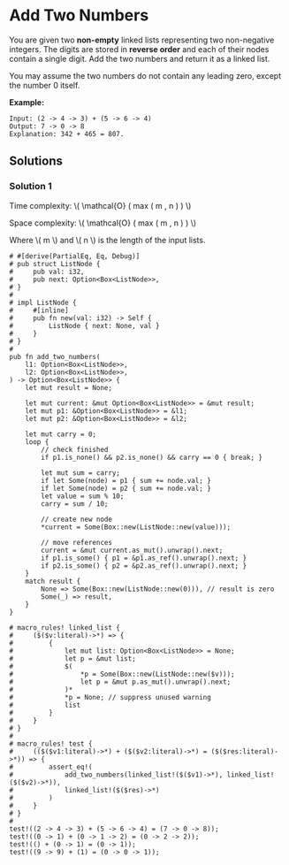 # Add Two Numbers

You are given two **non-empty** linked lists representing two non-negative integers. The digits are stored in **reverse order** and each of their nodes contain a single digit. Add the two numbers and return it as a linked list.

You may assume the two numbers do not contain any leading zero, except the number 0 itself.

**Example:**

```ignore
Input: (2 -> 4 -> 3) + (5 -> 6 -> 4)
Output: 7 -> 0 -> 8
Explanation: 342 + 465 = 807.
```

## Solutions

### Solution 1

Time complexity: \\( \mathcal{O} ( max ( m , n ) ) \\)

Space complexity: \\( \mathcal{O} ( max ( m , n ) ) \\)

Where \\( m \\) and \\( n \\) is the length of the input lists.

```rust, edition2018, no_run
# #[derive(PartialEq, Eq, Debug)]
# pub struct ListNode {
#     pub val: i32,
#     pub next: Option<Box<ListNode>>,
# }
#
# impl ListNode {
#     #[inline]
#     pub fn new(val: i32) -> Self {
#         ListNode { next: None, val }
#     }
# }
#
pub fn add_two_numbers(
    l1: Option<Box<ListNode>>,
    l2: Option<Box<ListNode>>,
) -> Option<Box<ListNode>> {
    let mut result = None;

    let mut current: &mut Option<Box<ListNode>> = &mut result;
    let mut p1: &Option<Box<ListNode>> = &l1;
    let mut p2: &Option<Box<ListNode>> = &l2;

    let mut carry = 0;
    loop {
        // check finished
        if p1.is_none() && p2.is_none() && carry == 0 { break; }

        let mut sum = carry;
        if let Some(node) = p1 { sum += node.val; }
        if let Some(node) = p2 { sum += node.val; }
        let value = sum % 10;
        carry = sum / 10;

        // create new node
        *current = Some(Box::new(ListNode::new(value)));

        // move references
        current = &mut current.as_mut().unwrap().next;
        if p1.is_some() { p1 = &p1.as_ref().unwrap().next; }
        if p2.is_some() { p2 = &p2.as_ref().unwrap().next; }
    }
    match result {
        None => Some(Box::new(ListNode::new(0))), // result is zero
        Some(_) => result,
    }
}

# macro_rules! linked_list {
#     ($($v:literal)->*) => {
#         {
#             let mut list: Option<Box<ListNode>> = None;
#             let p = &mut list;
#             $(
#                 *p = Some(Box::new(ListNode::new($v)));
#                 let p = &mut p.as_mut().unwrap().next;
#             )*
#             *p = None; // suppress unused warning
#             list
#         }
#     }
# }
#
# macro_rules! test {
#     (($($v1:literal)->*) + ($($v2:literal)->*) = ($($res:literal)->*)) => {
#         assert_eq!(
#             add_two_numbers(linked_list!($($v1)->*), linked_list!($($v2)->*)),
#             linked_list!($($res)->*)
#         )
#     }
# }
#
test!((2 -> 4 -> 3) + (5 -> 6 -> 4) = (7 -> 0 -> 8));
test!((0 -> 1) + (0 -> 1 -> 2) = (0 -> 2 -> 2));
test!(() + (0 -> 1) = (0 -> 1));
test!((9 -> 9) + (1) = (0 -> 0 -> 1));
```
